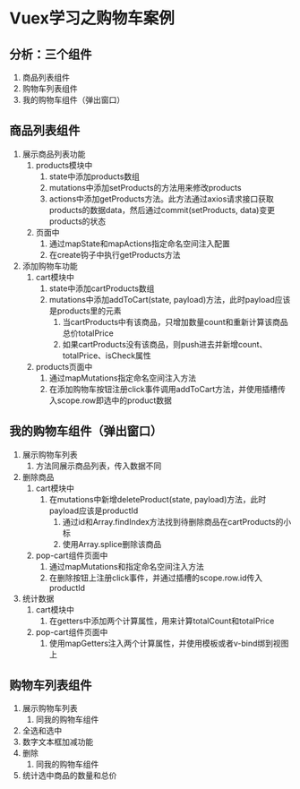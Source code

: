 # Vuex学习之购物车案例

## 分析：三个组件
1. 商品列表组件
2. 购物车列表组件
3. 我的购物车组件（弹出窗口）

## 商品列表组件
1. 展示商品列表功能
   1. products模块中
      1. state中添加products数组
      2. mutations中添加setProducts的方法用来修改products
      3. actions中添加getProducts方法。此方法通过axios请求接口获取products的数据data，然后通过commit(setProducts, data)变更products的状态
   2. 页面中
      1. 通过mapState和mapActions指定命名空间注入配置
      2. 在create钩子中执行getProducts方法 
2. 添加购物车功能
   1. cart模块中
      1. state中添加cartProducts数组
      2. mutations中添加addToCart(state, payload)方法，此时payload应该是products里的元素
         1. 当cartProducts中有该商品，只增加数量count和重新计算该商品总价totalPrice
         2. 如果cartProducts没有该商品，则push进去并新增count、totalPrice、isCheck属性
   2. products页面中
      1. 通过mapMutations指定命名空间注入方法
      2. 在添加购物车按钮注册click事件调用addToCart方法，并使用插槽传入scope.row即选中的product数据
   
         
## 我的购物车组件（弹出窗口）
1. 展示购物车列表
   1. 方法同展示商品列表，传入数据不同
2. 删除商品
   1. cart模块中
      1. 在mutations中新增deleteProduct(state, payload)方法，此时payload应该是productId
         1. 通过id和Array.findIndex方法找到待删除商品在cartProducts的小标
         2. 使用Array.splice删除该商品
   2. pop-cart组件页面中
      1. 通过mapMutations和指定命名空间注入方法
      2. 在删除按钮上注册click事件，并通过插槽的scope.row.id传入productId
3. 统计数据
   1. cart模块中
      1. 在getters中添加两个计算属性，用来计算totalCount和totalPrice
   2. pop-cart组件页面中
      1. 使用mapGetters注入两个计算属性，并使用模板或者v-bind绑到视图上

## 购物车列表组件
1. 展示购物车列表
   1. 同我的购物车组件
2. 全选和选中
3. 数字文本框加减功能
4. 删除
   1. 同我的购物车组件
5. 统计选中商品的数量和总价
